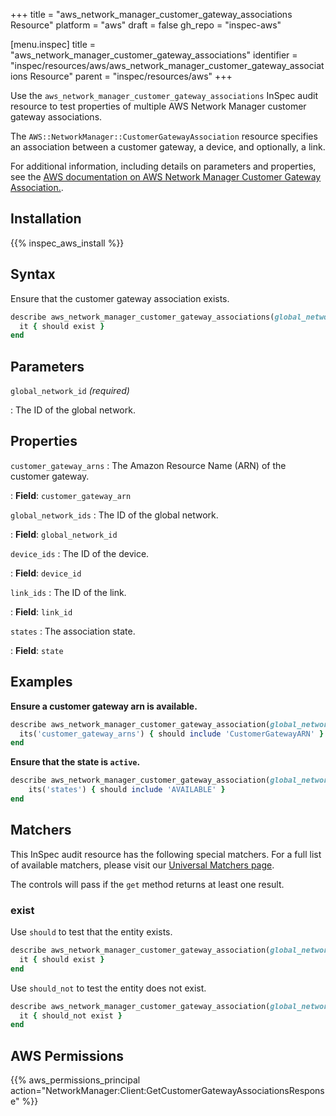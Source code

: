 +++
title = "aws_network_manager_customer_gateway_associations Resource"
platform = "aws"
draft = false
gh_repo = "inspec-aws"

[menu.inspec]
title = "aws_network_manager_customer_gateway_associations"
identifier = "inspec/resources/aws/aws_network_manager_customer_gateway_associations Resource"
parent = "inspec/resources/aws"
+++

Use the `aws_network_manager_customer_gateway_associations` InSpec audit resource to test properties of multiple AWS Network Manager customer gateway associations.

The `AWS::NetworkManager::CustomerGatewayAssociation` resource specifies an association between a customer gateway, a device, and optionally, a link.

For additional information, including details on parameters and properties, see the [AWS documentation on AWS Network Manager Customer Gateway Association.](https://docs.aws.amazon.com/AWSCloudFormation/latest/UserGuide/aws-resource-networkmanager-customergatewayassociation.html).

## Installation

{{% inspec_aws_install %}}

## Syntax

Ensure that the customer gateway association exists.

```ruby
describe aws_network_manager_customer_gateway_associations(global_network_id: "GLOBAL_NETWORK_ID") do
  it { should exist }
end
```

## Parameters

`global_network_id` _(required)_

: The ID of the global network.

## Properties

`customer_gateway_arns`
: The Amazon Resource Name (ARN) of the customer gateway.

: **Field**: `customer_gateway_arn`

`global_network_ids`
: The ID of the global network.

: **Field**: `global_network_id`

`device_ids`
: The ID of the device.

: **Field**: `device_id`

`link_ids`
: The ID of the link.

: **Field**: `link_id`

`states`
: The association state.

: **Field**: `state`

## Examples

**Ensure a customer gateway arn is available.**

```ruby
describe aws_network_manager_customer_gateway_association(global_network_id: 'GLOBAL_NETWORK_ID') do
  its('customer_gateway_arns') { should include 'CustomerGatewayARN' }
end
```

**Ensure that the state is `active`.**

```ruby
describe aws_network_manager_customer_gateway_association(global_network_id: 'GLOBAL_NETWORK_ID') do
    its('states') { should include 'AVAILABLE' }
end
```

## Matchers

This InSpec audit resource has the following special matchers. For a full list of available matchers, please visit our [Universal Matchers page](https://www.inspec.io/docs/reference/matchers/).

The controls will pass if the `get` method returns at least one result.

### exist

Use `should` to test that the entity exists.

```ruby
describe aws_network_manager_customer_gateway_association(global_network_id: 'GLOBAL_NETWORK_ID') do
  it { should exist }
end
```

Use `should_not` to test the entity does not exist.

```ruby
describe aws_network_manager_customer_gateway_association(global_network_id: "dummy") do
  it { should_not exist }
end
```

## AWS Permissions

{{% aws_permissions_principal action="NetworkManager:Client:GetCustomerGatewayAssociationsResponse" %}}
